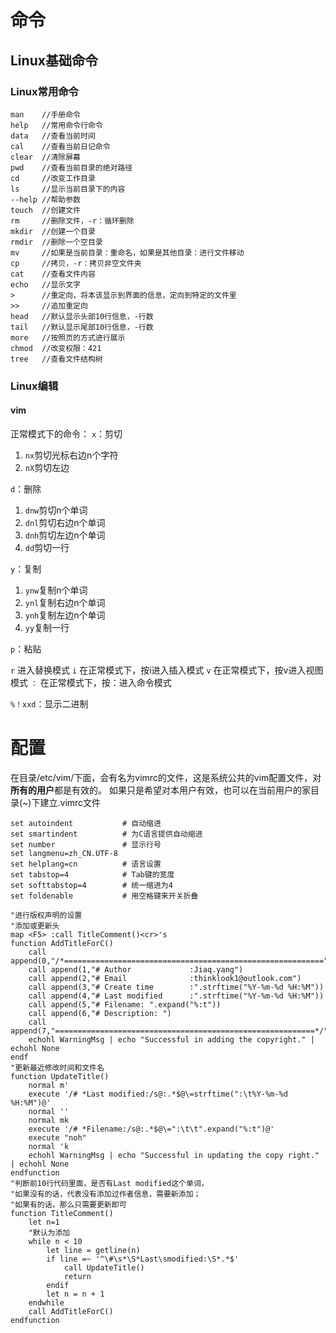 # 命令

## Linux基础命令

### Linux常用命令

```shell
man    //手册命令
help   //常用命令行命令
data   //查看当前时间
cal    //查看当前日记命令
clear  //清除屏幕
pwd    //查看当前目录的绝对路径
cd     //改变工作目录
ls     //显示当前目录下的内容
--help //帮助参数
touch  //创建文件
rm     //删除文件，-r：循环删除
mkdir  //创建一个目录
rmdir  //删除一个空目录
mv     //如果是当前目录：重命名，如果是其他目录：进行文件移动
cp     //拷贝，-r：拷贝非空文件夹
cat    //查看文件内容
echo   //显示文字
>      //重定向，将本该显示到界面的信息，定向到特定的文件里
>>     //追加重定向
head   //默认显示头部10行信息，-行数
tail   //默认显示尾部10行信息，-行数
more   //按照页的方式进行展示
chmod  //改变权限：421
tree   //查看文件结构树
```

### Linux编辑

#### vim

正常模式下的命令：
`x`：剪切

1. `nx`剪切光标右边n个字符
2. `nX`剪切左边

`d`：删除

1. `dnw`剪切n个单词
2. `dnl`剪切右边n个单词
3. `dnh`剪切左边n个单词
4. `dd`剪切一行

`y`：复制

1. `ynw`复制n个单词
2. `ynl`复制右边n个单词
3. `ynh`复制左边n个单词
4. `yy`复制一行

`p`：粘贴

`r`  进入替换模式
`i`  在正常模式下，按i进入插入模式
`v`  在正常模式下，按v进入视图模式
`：` 在正常模式下，按：进入命令模式

`%！xxd`：显示二进制

# 配置

在目录/etc/vim/下面，会有名为vimrc的文件，这是系统公共的vim配置文件，对**所有的用户**都是有效的。 如果只是希望对本用户有效，也可以在当前用户的家目录(~)下建立.vimrc文件

```shell
set autoindent           # 自动缩进
set smartindent          # 为C语言提供自动缩进
set number               # 显示行号
set langmenu=zh_CN.UTF-8
set helplang=cn          # 语言设置
set tabstop=4            # Tab键的宽度
set softtabstop=4        # 统一缩进为4
set foldenable           # 用空格键来开关折叠
```

```shell
"进行版权声明的设置
"添加或更新头
map <F5> :call TitleComment()<cr>'s
function AddTitleForC()
    call append(0,"/*==========================================================")
    call append(1,"# Author             :Jiaq.yang")
    call append(2,"# Email              :thinklook1@outlook.com")
    call append(3,"# Create time        :".strftime("%Y-%m-%d %H:%M"))
    call append(4,"# Last modified      :".strftime("%Y-%m-%d %H:%M"))
    call append(5,"# Filename: ".expand("%:t"))
    call append(6,"# Description: ")
    call append(7,"==========================================================*/")
    echohl WarningMsg | echo "Successful in adding the copyright." | echohl None
endf
"更新最近修改时间和文件名
function UpdateTitle()
    normal m'
    execute '/# *Last modified:/s@:.*$@\=strftime(":\t%Y-%m-%d %H:%M")@'
    normal ''
    normal mk
    execute '/# *Filename:/s@:.*$@\=":\t\t".expand("%:t")@'
    execute "noh"
    normal 'k
    echohl WarningMsg | echo "Successful in updating the copy right." | echohl None
endfunction
"判断前10行代码里面，是否有Last modified这个单词，
"如果没有的话，代表没有添加过作者信息，需要新添加；
"如果有的话，那么只需要更新即可
function TitleComment()
    let n=1
    "默认为添加
    while n < 10
        let line = getline(n)
        if line =~ '^\#\s*\S*Last\smodified:\S*.*$'
            call UpdateTitle()
            return
        endif
        let n = n + 1
    endwhile  
    call AddTitleForC()
endfunction
```



[vim配置]:https://www.cnblogs.com/zlhao/archive/2012/02/01/2335081.html
[vim一键添加注释]:https://www.cnblogs.com/mfryf/p/3643349.html
[vim个性化设置]: https://blog.51cto.com/thedream/1873060


